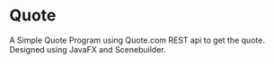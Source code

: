 # Quote

A Simple Quote Program using Quote.com REST api to get the quote.
Designed using JavaFX and Scenebuilder.

